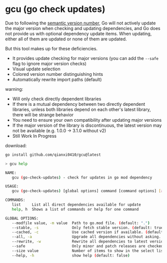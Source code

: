 # gcu (go check updates)

Due to following the [semantic version number](https://semver.org/), Go will not actively update the major version when checking and updating dependencies, and Go does not provide us with optional dependency update items. When updating, either all of them are updated or none of them are updated.

But this tool makes up for these deficiencies.

- It provides update checking for major versions (you can add the `--safe` flag to ignore major version checks)
- Visual update selection
- Colored version number distinguishing hints
- Automatically rewrite import paths (default)

warning:

- Will only check directly dependent libraries
- If there is a mutual dependency between two directly dependent libraries, unless both libraries depend on each other's latest library, there will be strange behavior
- You need to ensure your own compatibility after updating major versions
- If the major version of the library is discontinuous, the latest version may not be available (e.g. 1.0.0 -> 3.1.0 without v2)
- Still Work In Progress

download:

```bash
go install github.com/qianxi0410/gcu@latest
```

```bash
> gcu help

NAME:
   gcu (go-check-updates) - check for updates in go mod dependency

USAGE:
   gcu (go-check-updates) [global options] command [command options] [arguments...]

COMMANDS:
   list     List all direct dependencies available for update
   help, h  Shows a list of commands or help for one command

GLOBAL OPTIONS:
   --modfile value, -m value  Path to go.mod file. (default: ".")
   --stable, -s               Only fetch stable version. (default: true)
   --cached, -c               Use cached version if available. (default: false)
   --all, -a                  Upgrade all dependencies without asking. (default: false)
   --rewrite, -w              Rewrite all dependencies to latest version in your project. (default: true)
   --safe                     Only minor and patch releases are checked and updated. (default: false)
   --size value               Number of items to show in the select list. (default: 10)
   --help, -h                 show help (default: false)
```
